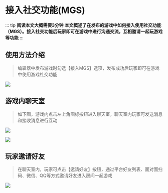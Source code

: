 # 接入社交功能(MGS)

::: tip **阅读本文大概需要3分钟**
**本文概述了在发布的游戏中如何接入使用社交功能（MGS）。接入社交功能后玩家即可在游戏中进行沟通交流，互相邀请一起玩游戏等功能**
::: 


## 使用方法介绍

> 编辑器中发布游戏时勾选【接入MGS】选项，发布成功后玩家即可在游戏中使用游戏社交功能

![](https://cdn.233xyx.com/1681895224190_819.PNG)

## 游戏内聊天室

> 如下图，游戏内点击左上角图标按钮进入聊天室，聊天室内玩家可发送消息和接收消息进行互动

![](https://cdn.233xyx.com/1681895224314_886.PNG)

![](https://cdn.233xyx.com/1681895224270_832.PNG)

## 玩家邀请好友

> 在聊天室内，玩家可点击【邀请好友】按钮，通过平台好友列表、面对面扫码、微信、QQ等方式邀请好友进入房间一起游戏

![](https://cdn.233xyx.com/1681895224232_155.PNG)
